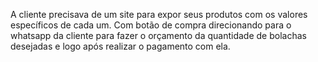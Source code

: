 A cliente precisava de um site para expor seus produtos com os valores específicos de cada um.
Com botão de compra direcionando para o whatsapp da cliente para fazer o orçamento da quantidade de bolachas desejadas
e logo após realizar o pagamento com ela.

